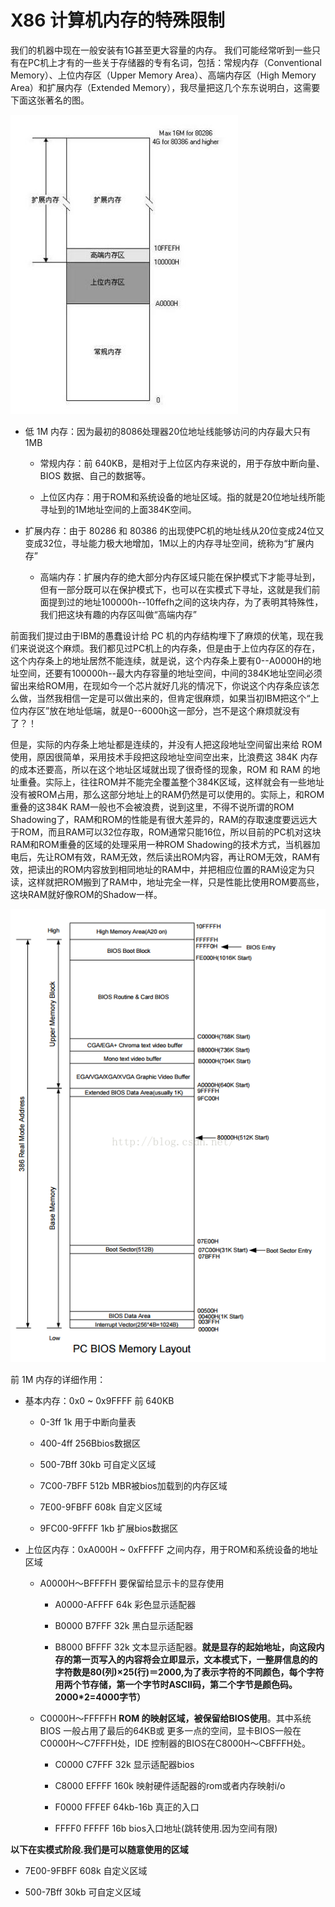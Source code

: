 # X86 计算机内存的特殊限制


我们的机器中现在一般安装有1G甚至更大容量的内存。
我们可能经常听到一些只有在PC机上才有的一些关于存储器的专有名词，包括：常规内存（Conventional Memory）、上位内存区（Upper Memory Area）、高端内存区（High Memory Area）和扩展内存（Extended Memory），我尽量把这几个东东说明白，这需要下面这张著名的图。

![X86 物理内存布局](x86_physical_memory_img/x86_physical_memory_layout.jpg)

- 低 1M 内存：因为最初的8086处理器20位地址线能够访问的内存最大只有1MB
    - 常规内存：前 640KB，是相对于上位区内存来说的，用于存放中断向量、BIOS 数据、自己的数据等。

    - 上位区内存：用于ROM和系统设备的地址区域。指的就是20位地址线所能寻址到的1M地址空间的上面384K空间。

- 扩展内存：由于 80286 和 80386 的出现使PC机的地址线从20位变成24位又变成32位，寻址能力极大地增加，1M以上的内存寻址空间，统称为“扩展内存”
    - 高端内存：扩展内存的绝大部分内存区域只能在保护模式下才能寻址到，但有一部分既可以在保护模式下，也可以在实模式下寻址，这就是我们前面提到过的地址100000h--10ffefh之间的这块内存，为了表明其特殊性，我们把这块有趣的内存区叫做“高端内存”

       
前面我们提过由于IBM的愚蠢设计给 PC 机的内存结构埋下了麻烦的伏笔，现在我们来说说这个麻烦。我们都见过PC机上的内存条，但是由于上位内存区的存在，这个内存条上的地址居然不能连续，就是说，这个内存条上要有0--A0000H的地址空间，还要有100000h--最大内存容量的地址空间，中间的384K地址空间必须留出来给ROM用，在现如今一个芯片就好几兆的情况下，你说这个内存条应该怎么做，当然我相信一定是可以做出来的，但肯定很麻烦，如果当初IBM把这个“上位内存区”放在地址低端，就是0--6000h这一部分，岂不是这个麻烦就没有了？！

但是，实际的内存条上地址都是连续的，并没有人把这段地址空间留出来给 ROM 使用，原因很简单，采用技术手段把这段地址空间空出来，比浪费这 384K 内存的成本还要高，所以在这个地址区域就出现了很奇怪的现象，ROM 和 RAM 的地址重叠。实际上，往往ROM并不能完全覆盖整个384K区域，这样就会有一些地址没有被ROM占用，那么这部分地址上的RAM仍然是可以使用的。实际上，和ROM重叠的这384K RAM一般也不会被浪费，说到这里，不得不说所谓的ROM Shadowing了，RAM和ROM的性能是有很大差异的，RAM的存取速度要远远大于ROM，而且RAM可以32位存取，ROM通常只能16位，所以目前的PC机对这块RAM和ROM重叠的区域的处理采用一种ROM Shadowing的技术方式，当机器加电后，先让ROM有效，RAM无效，然后读出ROM内容，再让ROM无效，RAM有效，把读出的ROM内容放到相同地址的RAM中，并把相应位置的RAM设定为只读，这样就把ROM搬到了RAM中，地址完全一样，只是性能比使用ROM要高些，这块RAM就好像ROM的Shadow一样。

![X86 物理内存布局](x86_physical_memory_img/x86_momory_address_layout.png)

前 1M 内存的详细作用：

- 基本内存：0x0 ~ 0x9FFFF 前 640KB
    - 0-3ff     1k 用于中断向量表

    - 400-4ff   256Bbios数据区

    - 500-7Bff  30kb  可自定义区域

    - 7C00-7BFF 512b MBR被bios加载到的内存区域

    - 7E00-9FBFF 608k 自定义区域

    - 9FC00-9FFFF 1kb  扩展bios数据区

- 上位区内存：0xA000H ~ 0xFFFFF 之间内存，用于ROM和系统设备的地址区域

    - A0000H～BFFFFH   要保留给显示卡的显存使用

        - A0000-AFFFF 64k  彩色显示适配器

        - B0000 B7FFF 32k  黑白显示适配器

        - B8000 BFFFF 32k  文本显示适配器。**就是显存的起始地址，向这段内存的第一页写入的内容将会立即显示，文本模式下，一整屏信息的的字符数是80(列)×25(行)＝2000,为了表示字符的不同颜色，每个字符用两个节存储，第一个字节时ASCII码，第二个字节是颜色码。2000*2=4000字节）**

    - C0000H～FFFFFH  **ROM 的映射区域，被保留给BIOS使用**。其中系统 BIOS 一般占用了最后的64KB或 更多一点的空间，显卡BIOS一般在C0000H～C7FFFH处，IDE 控制器的BIOS在C8000H～CBFFFH处。

        - C0000 C7FFF 32k 显示适配器bios

        - C8000 EFFFF 160k 映射硬件适配器的rom或者内存映射i/o

        - F0000 FFFEF 64kb-16b  真正的入口

        - FFFF0 FFFFF 16b bios入口地址(跳转使用.因为空间有限)



**以下在实模式阶段.我们是可以随意使用的区域**

- 7E00-9FBFF 608k 自定义区域

- 500-7Bff  30kb  可自定义区域



